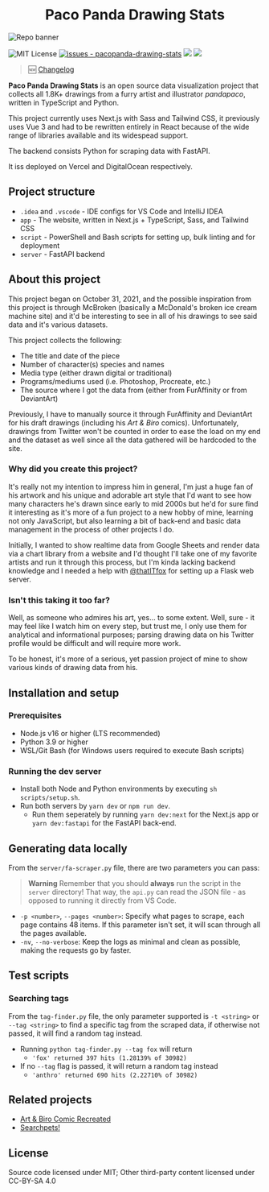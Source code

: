 <h1 align="center">Paco Panda Drawing Stats</h1>

![Repo banner](https://user-images.githubusercontent.com/94678583/172738303-a8bd2b6c-4f8f-49e1-ade1-ce7225d636b4.png)

![MIT License](https://img.shields.io/badge/license-MIT-336600)
[![issues - pacopanda-drawing-stats](https://img.shields.io/github/issues/skepfusky/pacopanda-drawing-stats)](https://github.com/skepfusky/pacopanda-drawing-stats/issues)
![](https://img.shields.io/github/last-commit/skepfusky/pacopanda-drawing-stats)
![](https://img.shields.io/github/contributors/skepfusky/pacopanda-drawing-stats)

> 🆕 [Changelog](https://github.com/skepfusky/pacopanda-drawing-stats/blob/main/CHANGELOG.md)

__Paco Panda Drawing Stats__ is an open source data visualization project that collects all 1.8K+
drawings from a furry artist and illustrator *pandapaco*, written in
TypeScript and Python.

This project currently uses Next.js with Sass and Tailwind CSS, it previously
uses Vue 3 and had to be rewritten entirely in React because of the wide range of libraries
available and its widespead support.

The backend consists Python for scraping data with FastAPI.

It iss deployed on Vercel and DigitalOcean respectively.

## Project structure

- `.idea` and `.vscode` - IDE configs for VS Code and IntelliJ IDEA
- `app` - The website, written in Next.js + TypeScript, Sass, and Tailwind CSS
- `script` - PowerShell and Bash scripts for setting up, bulk linting and for deployment
- `server` - FastAPI backend

## About this project

This project began on October 31, 2021, and the possible inspiration from this
project is through McBroken (basically a McDonald's broken ice cream machine site)
and it'd be interesting to see in all of his drawings to see said data and it's various
datasets.

This project collects the following:

- The title and date of the piece
- Number of character(s) species and names
- Media type (either drawn digital or traditional)
- Programs/mediums used (i.e. Photoshop, Procreate, etc.)
- The source where I got the data from (either from FurAffinity or from DeviantArt)

Previously, I have to manually source it through FurAffinity and DeviantArt for his draft
drawings (including his *Art & Biro* comics). Unfortunately, drawings from
Twitter won't be counted in order to ease the load on my end and the dataset
as well since all the data gathered will be hardcoded to the site.

### Why did you create this project?

It's really not my intention to impress him in general, I'm just a huge fan of his
artwork and his unique and adorable art style that I'd want to see how many characters
he's drawn since early to mid 2000s but he'd for sure find it interesting as it's more of
a fun project to a new hobby of mine, learning not only JavaScript, but also learning
a bit of back-end and basic data management in the process of other projects I do.

Initially, I wanted to show realtime data from Google Sheets and render data via
a chart library from a website and I'd thought I'll take one of my favorite
artists and run it through this process, but I'm kinda lacking backend knowledge
 and I needed a help with [@thatITfox][it] for setting up a Flask web server.

### Isn't this taking it too far?

Well, as someone who admires his art, yes... to some extent. Well, sure - it may feel
like I watch him on every step, but trust me, I only use them for analytical and
informational purposes; parsing drawing data on his Twitter profile would be difficult
and will require more work.

To be honest, it's more of a serious, yet passion project of mine to show various
kinds of drawing data from his.

## Installation and setup

### Prerequisites

- Node.js v16 or higher (LTS recommended)
- Python 3.9 or higher
- WSL/Git Bash (for Windows users required to execute Bash scripts)

### Running the dev server

- Install both Node and Python environments by executing `sh scripts/setup.sh`.
- Run both servers by `yarn dev` or `npm run dev`.
  - Run them seperately by running `yarn dev:next` for the Next.js app or
    `yarn dev:fastapi` for the FastAPI back-end.

## Generating data locally

From the `server/fa-scraper.py` file, there are two parameters you can pass:

> **Warning**
> Remember that you should __always__ run the script in the `server`
> directory! That way, the `api.py` can read the JSON file - as opposed to
> running it directly from VS Code.

- `-p <number>`, `--pages <number>`: Specify what pages to scrape, each page
contains 48 items. If this parameter isn't set, it will scan through all the
pages available.
- `-nv`, `--no-verbose`: Keep the logs as minimal and clean as possible, making
the requests go by faster.

## Test scripts

### Searching tags

From the `tag-finder.py` file, the only parameter supported is `-t <string>` or `--tag <string>` 
to find a specific tag from the scraped data, if otherwise not passed, it will find a
random tag instead.

- Running `python tag-finder.py --tag fox` will return
  - `'fox' returned 397 hits (1.28139% of 30982)`
- If no `--tag` flag is passed, it will return a random tag instead
  - `'anthro' returned 690 hits (2.22710% of 30982)`

## Related projects

- [Art & Biro Comic Recreated](https://github.com/skepfusky/art-and-biro-comic-remastered)
- [Searchpets!](https://github.com/openfurs/searchpets)

## License

Source code licensed under MIT; Other third-party content licensed under CC-BY-SA 4.0

[it]: https://github.com/thatITfox
